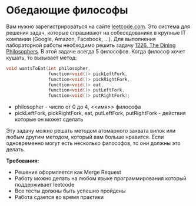 # Обедающие философы

Вам нужно зарегистрироваться на сайте [leetcode.com](https://leetcode.com/). Это система для решения задач, которые спрашивают на собеседованиях в крупные IT компании (Google, Amazon, Facebook, ...). Для выполнения лабораторной работы необходимо решить задачу [1226. The Dining Philosophers](https://leetcode.com/problems/the-dining-philosophers/). В этой задаче всегда 5 философов. Когда философ хочет кушать, то вызывает метод:

```c++
void wantsToEat(int philosopher,
                function<void()> pickLeftFork,
                function<void()> pickRightFork,
                function<void()> eat,
                function<void()> putLeftFork,
                function<void()> putRightFork);
```


 - philosopher - число от 0 до 4, <<имя>> философа
 - pickLeftFork, pickRightFork, eat, putLeftFork, putRightFork - действия которые он может сделать


Эту задачу можно решать методом атомарного захвата вилок или любым другим методом, который вам больше нравится. Если одновременно могут есть несколько философов, то они должны это делать.

**Требования:**
 - Решение оформляется как Merge Request
 - Работу можно делать на любом языке программирования который поддерживает leetcode
 - Все тесты должны быть успешно пройдены
 - Работа сдается во время практики

